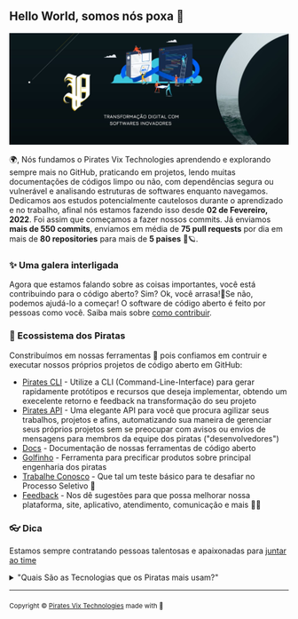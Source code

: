 ## Hello World, somos nós poxa 👋

![Pirates Vix technologies Banner](https://raw.githubusercontent.com/piratesvix/community/main/assets/banners/dark-banner-profile-gh-v1.0.jpg)

🌍, Nós fundamos o Pirates Vix Technologies aprendendo e explorando sempre mais no GitHub, praticando em projetos, lendo muitas documentações de códigos limpo ou não, com dependências segura ou vulnerável e analisando estruturas de softwares enquanto navegamos. Dedicamos aos estudos potencialmente cautelosos durante o aprendizado e no trabalho, afinal nós estamos fazendo isso desde **02 de Fevereiro, 2022**. Foi assim que começamos a fazer nossos commits. Já enviamos  **mais de 550 commits**, enviamos em média de **75 pull requests** por dia em mais de **80 repositories** para mais de **5 paises** 🤯🪐.

### ✨ Uma galera interligada


Agora que estamos falando sobre as coisas importantes, você está contribuindo para o código aberto? Sim? Ok, você arrasa!🎸Se não, podemos ajudá-lo a começar! O software de código aberto é feito por pessoas como você. Saiba mais sobre [como contribuir](https://opensource.guide/).

### 🚀 Ecossistema dos Piratas 

Constribuímos em nossas ferramentas 🔧 pois confiamos em contruir e executar nossos próprios projetos de código aberto em GitHub:

- [Pirates CLI](https://github.com/piratesvix/cli) - Utilize a CLI (Command-Line-Interface) para gerar rapidamente protótipos e recursos que deseja implementar, obtendo um execelente retorno e feedback na transformação do seu projeto
- [Pirates API](https://github.com/piratesvix/piratas-cli) - Uma elegante API para você que procura agilizar seus trabalhos, projetos e afins, automatizando sua maneira de gerenciar seus próprios projetos sem se preocupar com avisos ou envios de mensagens para membros da equipe dos piratas ("desenvolvedores")
- [Docs](https://github.com/git-lfs/git-lfs) - Documentação de nossas ferramentas de código aberto
- [Golfinho](https://github.com/piratesvix/golfinho) - Ferramenta para precificar produtos sobre principal engenharia dos piratas 
- [Trabalhe Conosco](https://piratesvix.github.io/careers) - Que tal um teste básico para te desafiar no Processo Seletivo 🙌
- [Feedback](https://piratesvix.github.io/feeds) - Nos dê sugestões para que possa melhorar nossa plataforma, site, aplicativo, atendimento, comunicação e mais 🙇‍♂️

### 👓 Dica

 Estamos sempre contratando pessoas talentosas e apaixonadas para [juntar ao time](https://piratesvix.github.io/careers)

<details> 
	<summary>"Quais São as Tecnologias que os Piratas mais usam?"</summary>
	<br>
	<ul>
	<li>O Ecossistema do Pirates Vix é construído utilizando poderosas tecnologias de código-aberto 🔨 como <a href="https://github.com/docker">Docker</a>, <a href="https://github.com/rust-lang">Rust</a>, <a href="https://github.com/python">Python</a>, <a href="https://github.com/golang">Go</a>, <a href="https://github.com/primer/">Primer</a>, <a href="https://github.com/nodejs/">Node.js</a>, <a href="https://github.com/reactjs">React</a>, <a href="https://github.com/vuejs">Vue</a>, <a href="https://github.com/apache/kafka">Kafka</a> e outros.</li>
		<li>Projetos que os membros do Pirates Vix Technologies já contribuíram 👩‍💻:
			<ul>
				<li><a href="https://github.com/project-barca/barca-cli">Barca</a></li>
				<li><a href="https://github.com/haole-surf">Haole Surf</a></li>
				<li><a href="https://github.com/piratesvix/vera">Vera</a></li>
			</ul>
		</li>
		<li>Nossa <a href="https://github.com/piratesvix/docs">documentação</a> é de código-aberto</li>
	</ul>
</details>

---

<sub>Copyright © [Pirates Vix Technologies](https://piratesvix.github.io)  made with 🖤</sub>
